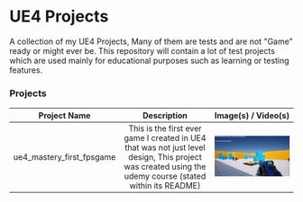 # UE4 Projects
A collection of my UE4 Projects, Many of them are tests and are not "Game" ready or might ever be. 
This repository will contain a lot of test projects which are used mainly for educational purposes such as learning or testing features.


### Projects
| Project Name  | Description | Image(s) / Video(s) |
:----:|:----:|:----:
ue4_mastery_first_fpsgame | This is the first ever game I created in UE4 that was not just level design, This project was created using the udemy course (stated within its README) | ![Ingame](/resources/ue4_mastery_first_fpsgame.ingame.PNG "Ingame")
